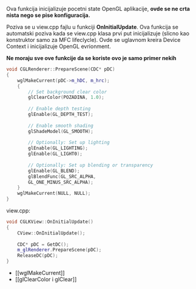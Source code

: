 
Ova funkcija inicijalizuje pocetni state OpenGL aplikacije, **ovde se ne crta nista nego se pise konfiguracija.**

Poziva se u view.cpp fajlu u funkciji **OnInitialUpdate**. Ova funkcija se automatski poziva kada se view.cpp klasa prvi put inicijalizuje (slicno kao konstruktor samo za MFC lifeclycle).
Ovde se uglavnom kreira Device Context i inicijalizuje OpenGL evrionment.

**Ne moraju sve ove funkcije da se koriste ovo je samo primer nekih**
```c++
void CGLRenderer::PrepareScene(CDC* pDC)
{
    wglMakeCurrent(pDC->m_hDC, m_hrc);
	{
	    // Set background clear color
	    glClearColor(POZADINA, 1.0); 
	
	    // Enable depth testing
	    glEnable(GL_DEPTH_TEST);
	
	    // Enable smooth shading
	    glShadeModel(GL_SMOOTH);
	
	    // Optionally: Set up lighting
	    glEnable(GL_LIGHTING);
	    glEnable(GL_LIGHT0);
	
	    // Optionally: Set up blending or transparency
	    glEnable(GL_BLEND);
	    glBlendFunc(GL_SRC_ALPHA, 
	    GL_ONE_MINUS_SRC_ALPHA);
	}
    wglMakeCurrent(NULL, NULL);
}

```

view.cpp:
```c++
void CGLKView::OnInitialUpdate()  
{  
    CView::OnInitialUpdate();  
  
    CDC* pDC = GetDC();  
    m_glRenderer.PrepareScene(pDC);  
    ReleaseDC(pDC);  
}
```

- [[wglMakeCurrent]]
- [[glClearColor i glClear]]